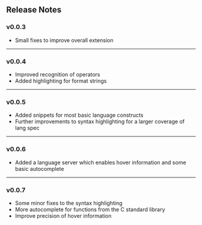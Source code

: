 ## Release Notes

### v0.0.3

- Small fixes to improve overall extension 
---

### v0.0.4

- Improved recognition of operators 
- Added highlighting for format strings

---

### v0.0.5

- Added snippets for most basic language constructs
- Further improvements to syntax highlighting for a larger coverage of lang spec

---

### v0.0.6

- Added a language server which enables hover information and some basic autocomplete

---

### v0.0.7

- Some minor fixes to the syntax highlighting 
- More autocomplete for functions from the C standard library 
- Improve precision of hover information